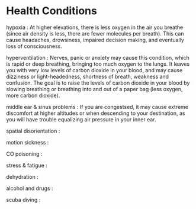 # Health Conditions

hypoxia
: At higher elevations, there is less oxygen in the air you breathe (since 
  air density is less, there are fewer molecules per breath). This can cause
  headaches, drowsiness, impaired decision making, and eventually loss of 
  consciousness.

hyperventilation
: Nerves, panic or anxiety may cause this condition, which is rapid or deep
  breathing, bringing too much oxygen to the lungs. It leaves you with very 
  low levels of carbon dioxide in your blood, and may cause dizziness or 
  light-headedness, shortness of breath, weakness and confusion. The goal is to
  raise the levels of carbon dioxide in your blood by slowing breathing or
  breathing into and out of a paper bag (less oxygen, more carbon dioxide).

middle ear & sinus problems
: If you are congestsed, it may cause extreme discomfort at higher altitudes
  or when descending to your destination, as you will have trouble equalizing
  air pressure in your inner ear.

spatial disorientation
: 

motion sickness
: 

CO poisoning
: 

stress & fatigue
: 

dehydration
: 

alcohol and drugs
: 

scuba diving
: 